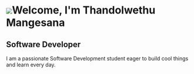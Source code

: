 ![](https://user-images.githubusercontent.com/18350557/176309783-0785949b-9127-417c-8b55-ab5a4333674e.gif)Welcome, I'm Thandolwethu Mangesana
==============================================================================================================================================

Software Developer
------------------
I am a passionate Software Development student eager to build cool things and learn every day.
